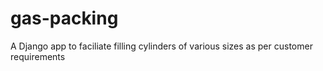 # gas-packing
A Django app to faciliate filling cylinders of various sizes as per customer requirements
